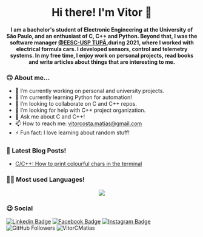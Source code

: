 <h1 align="center"> Hi there! I'm Vitor 👋</h1>


<h4 align="center"> 
I am a bachelor's student of Electronic Engineering at the University of São Paulo, and an enthusiast of C, C++ and Python.  Beyond that, I was the software manager <a href="https://github.com/EESC-USP-TUPA">@EESC-USP TUPÃ</a>,during 2021, where I worked with electrical formula cars. I developed sensors, control and telemetry systems. In my free time, I enjoy work on personal projects, read books and write articles about things that are interesting to me.
</h4> 

<!--
**VitorCMatias/VitorCMatias** is a ✨ _special_ ✨ repository because its `README.md` (this file) appears on your GitHub profile.

Here are some ideas to get you started:
-->

### 🙃 About me...
- 🔭 I’m currently working on personal and university projects.
- 🌱 I’m currently learning Python for automation!
- 👯 I’m looking to collaborate on C and C++ repos.
- 🤔 I’m looking for help with C++ project organization.
- 💬 Ask me about C and C++!
- 📫 How to reach me: vitorcosta.matias@gmail.com
- ⚡ Fun fact: I love learning about random stuff!
<!-- - 😄 Pronouns: ... -->

<!--<p align="center">
<img src="https://github-readme-stats.vercel.app/api?username=VitorCMatias&count_private=true&hide=stars,prs" alt="Vitor"/><br>
 </p> -->  



### 📃 Latest Blog Posts!
<!-- BLOG-POST-LIST:START -->
- [C/C++: How to print colourful chars in the terminal](https://medium.com/@vitorcosta.matias/print-coloured-texts-in-console-a0db6f589138?source=rss-719fdaefc8a1------2)
<!-- BLOG-POST-LIST:END -->



### 👨‍💻 Most used Languages!
<p align="center">
<img src="https://github-readme-stats.vercel.app/api/top-langs/?username=VitorCMatias&layout=compact&hide_title=true&count_private=true&hide=jupyter%20notebook,pascal,html,css"/>  
 </p>
 
 ### :wink: Social
 [![Linkedin Badge](https://img.shields.io/badge/LinkedIn-0077B5?style=for-the-badge&logo=linkedin&logoColor=white&link=https://www.instagram.com/vitorcmatias/)](https://www.instagram.com/vitorcmatias/)
[![Facebook Badge](https://img.shields.io/badge/Facebook-1877F2?style=for-the-badge&logo=facebook&logoColor=white&link=https://www.facebook.com/vitorcosta.matias)](https://www.facebook.com/vitorcosta.matias)
[![Instagram Badge](https://img.shields.io/badge/Instagram-E4405F?style=for-the-badge&logo=instagram&logoColor=white&link=https://www.linkedin.com/in/vitorc-matias/)](https://www.linkedin.com/in/vitorc-matias/)
![GitHub Followers](https://img.shields.io/github/followers/VitorCMatias?label=Follow&style=for-the-badge)
![VitorCMatias](https://komarev.com/ghpvc/?username=VitorCMatias)
 <!-- <p align="center"> <img src="https://komarev.com/ghpvc/?username=VitorCMatias" alt="VitorCMatias"/> </p> -->
